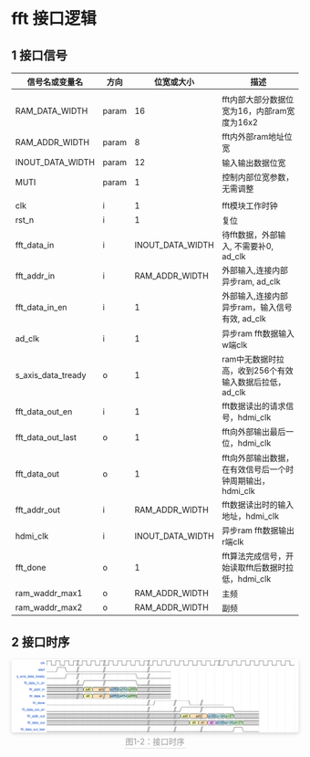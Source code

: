 # fft 接口逻辑

## 1 接口信号

| 信号名或变量名     | 方向  | 位宽或大小       | 描述                                                      |
| ------------------ | ----- | ---------------- | --------------------------------------------------------- |
|                    |       |                  |                                                           |
| RAM_DATA_WIDTH     | param | 16               | fft内部大部分数据位宽为16，内部ram宽度为16x2              |
| RAM_ADDR_WIDTH     | param | 8                | fft内外部ram地址位宽                                      |
| INOUT_DATA_WIDTH   | param | 12               | 输入输出数据位宽                                          |
| MUTI               | param | 1                | 控制内部位宽参数，无需调整                                |
|                    |       |                  |                                                           |
| clk                | i     | 1                | fft模块工作时钟                                           |
| rst_n              | i     | 1                | 复位                                                      |
| fft_data_in        | i     | INOUT_DATA_WIDTH | 待fft数据，外部输入, 不需要补0, ad_clk                    |
| fft_addr_in        | i     | RAM_ADDR_WIDTH   | 外部输入,连接内部异步ram, ad_clk                          |
| fft_data_in_en     | i     | 1                | 外部输入,连接内部异步ram，输入信号有效, ad_clk            |
| ad_clk             | i     | 1                | 异步ram fft数据输入w端clk                                 |
| s_axis_data_tready | o     | 1                | ram中无数据时拉高，收到256个有效输入数据后拉低，ad_clk    |
| fft_data_out_en    | i     | 1                | fft数据读出的请求信号，hdmi_clk                           |
| fft_data_out_last  | o     | 1                | fft向外部输出最后一位，hdmi_clk                           |
| fft_data_out       | o     | 1                | fft向外部输出数据，在有效信号后一个时钟周期输出，hdmi_clk |
| fft_addr_out       | i     | RAM_ADDR_WIDTH   | fft数据读出时的输入地址，hdmi_clk                         |
| hdmi_clk           | i     | INOUT_DATA_WIDTH | 异步ram fft数据输出r端clk                                 |
| fft_done           | o     | 1                | fft算法完成信号，开始读取fft后数据时拉低，hdmi_clk        |
| ram_waddr_max1     | o     | RAM_ADDR_WIDTH   | 主频                                                      |
| ram_waddr_max2     | o     | RAM_ADDR_WIDTH   | 副频                                                      |

## 2 接口时序

<center>    <img style="border-radius: 0.3125em;    box-shadow: 0 2px 4px 0 rgba(34,36,38,.12),0 2px 10px 0 rgba(34,36,38,.08);"     src="graph/fft_inout_logic.svg">    <br>    <div style="color:orange; border-bottom: 1px solid #d9d9d9;    display: inline-block;    color: #999;    padding: 2px;">图1-2：接口时序</div> </center>
